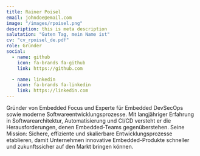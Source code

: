 ```yaml
---
title: Rainer Poisel
email: johndoe@email.com
image: "/images/rpoisel.png"
description: this is meta description
salutation: "Guten Tag, mein Name ist"
cv: "cv_rpoisel_de.pdf"
role: Gründer
social:
  - name: github
    icon: fa-brands fa-github
    link: https://github.com

  - name: linkedin
    icon: fa-brands fa-linkedin
    link: https://linkedin.com
---
```


Gründer von Embedded Focus und Experte für Embedded DevSecOps sowie moderne Softwareentwicklungsprozesse. Mit langjähriger Erfahrung in Softwarearchitektur, Automatisierung und CI/CD versteht er die Herausforderungen, denen Embedded-Teams gegenüberstehen. Seine Mission: Sichere, effiziente und skalierbare Entwicklungsprozesse etablieren, damit Unternehmen innovative Embedded-Produkte schneller und zukunftssicher auf den Markt bringen können.
